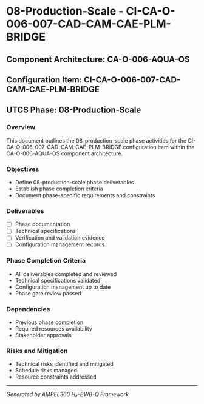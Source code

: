 # 08-Production-Scale - CI-CA-O-006-007-CAD-CAM-CAE-PLM-BRIDGE

## Component Architecture: CA-O-006-AQUA-OS
## Configuration Item: CI-CA-O-006-007-CAD-CAM-CAE-PLM-BRIDGE
## UTCS Phase: 08-Production-Scale

### Overview
This document outlines the 08-production-scale phase activities for the CI-CA-O-006-007-CAD-CAM-CAE-PLM-BRIDGE configuration item within the CA-O-006-AQUA-OS component architecture.

### Objectives
- Define 08-production-scale phase deliverables
- Establish phase completion criteria
- Document phase-specific requirements and constraints

### Deliverables
- [ ] Phase documentation
- [ ] Technical specifications
- [ ] Verification and validation evidence
- [ ] Configuration management records

### Phase Completion Criteria
- All deliverables completed and reviewed
- Technical specifications validated
- Configuration management up to date
- Phase gate review passed

### Dependencies
- Previous phase completion
- Required resources availability
- Stakeholder approvals

### Risks and Mitigation
- Technical risks identified and mitigated
- Schedule risks managed
- Resource constraints addressed

---
*Generated by AMPEL360 H₂-BWB-Q Framework*

